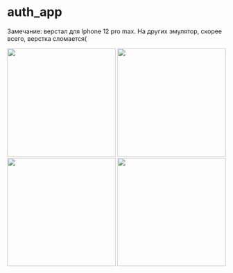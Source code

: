 # auth_app
Замечание: верстал для Iphone 12 pro max. На других эмулятор, скорее всего, верстка сломается(
<p>
<img src="https://user-images.githubusercontent.com/50072328/117279384-b8828b80-ae72-11eb-96a3-2d74730fece4.png" width="250">
<img src="https://user-images.githubusercontent.com/50072328/117279381-b7515e80-ae72-11eb-8910-b33e165b2057.png" width="250">
<img src="https://user-images.githubusercontent.com/50072328/117279375-b6b8c800-ae72-11eb-9ed4-6adbe607c21b.png" width="250">
<img src="https://user-images.githubusercontent.com/50072328/117279367-b4ef0480-ae72-11eb-8a71-6af7a4219498.png" width="250">
</p>


